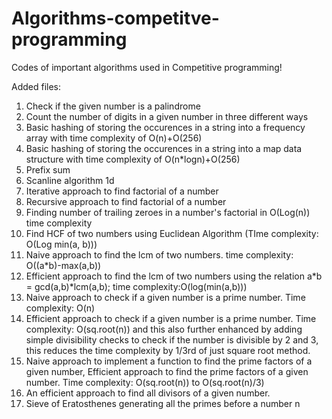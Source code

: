 # Algorithms-competitve-programming
Codes of important algorithms used in Competitive programming!

Added files:

1. Check if the given number is a palindrome
2. Count the number of digits in a given number in three different ways
3. Basic hashing of storing the occurences in a string into a frequency array with time complexity of O(n)+O(256)
4. Basic hashing of storing the occurences in a string into a map data structure with time complexity of O(n*logn)+O(256)
5. Prefix sum
6. Scanline algorithm 1d
7. Iterative approach to find factorial of a number
8. Recursive approach to find factorial of a number
9. Finding number of trailing zeroes in a number's factorial in O(Log(n)) time complexity
10. Find HCF of two numbers using Euclidean Algorithm (TIme complexity: O(Log min(a, b)))
11. Naive approach to find the lcm of two numbers. time complexity: O((a*b)-max(a,b))
12. Efficient approach to find the lcm of two numbers using the relation a*b = gcd(a,b)*lcm(a,b); time complexity:O(log(min(a,b)))
13. Naive approach to check if a given number is a prime number. Time complexity: O(n)
14. Efficient approach to check if a given number is a prime number. Time complexity: O(sq.root(n)) and this also further enhanced by adding simple divisibility checks to check if the number is divisible by 2 and 3, this reduces the time complexity by 1/3rd of just square root method.
15. Naive approach to implement a function to find the prime factors of a given number, Efficient approach to find the prime factors of a given number. Time complexity: O(sq.root(n)) to O(sq.root(n)/3)
16. An efficient approach to find all divisors of a given number.
17. Sieve of Eratosthenes generating all the primes before a number n
